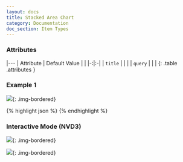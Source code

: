 ```yaml
---
layout: docs
title: Stacked Area Chart
category: Documentation
doc_section: Item Types
---
```


### Attributes

|---
| Attribute | Default Value | |
|-:|:-|
| `title` | | |
| `query` | | |
{: .table .attributes }

### Example 1

![](example1.png){: .img-bordered}

{% highlight json %}
{% endhighlight %}

### Interactive Mode (NVD3)

![](stream.png){: .img-bordered}

![](expanded.png){: .img-bordered}
